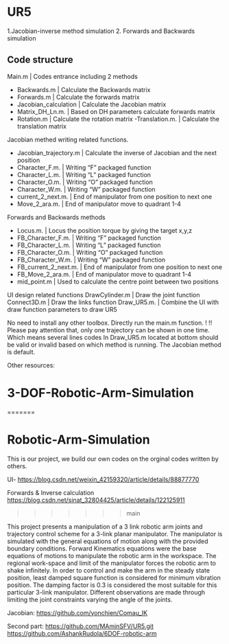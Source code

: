 # UR5 
1.Jacobian-inverse method simulation
2. Forwards and Backwards simulation
## Code structure

Main.m 			   | Codes entrance including 2 methods

- Backwards.m             | Calculate the Backwards matrix
- Forwards.m                | Calculate the forwards matrix
- Jacobian_calculation  | Calculate the Jacobian matrix
- Matrix_DH_Ln.m.        | Based on DH parameters calculate forwards matrix
- Rotation.m                  | Calculate the rotation matrix
-Translation.m.              | Calculate the translation matrix

Jacobian methed writing related functions.
- Jacobian_trajectory.m  | Calculate the inverse of Jacobian and the next position
- Character_F.m.            | Writing “F” packaged function
- Character_L.m.            | Writing “L” packaged function
- Character_O.m.           | Writing “O” packaged function
- Character_W.m.           | Writing “W” packaged function
- current_2_next.m.        | End of manipulator  from one position to next one
- Move_2_ara.m.            | End of manipulator move to quadrant 1-4

Forwards and Backwards methods
- Locus.m.                        | Locus the position torque by giving the target x,y,z
- FB_Character_F.m.       | Writing “F” packaged function
- FB_Character_L.m.       | Writing “L” packaged function
- FB_Character_O.m.      | Writing “O” packaged function
- FB_Character_W.m.      | Writing “W” packaged function
- FB_current_2_next.m.   | End of manipulator  from one position to next one
- FB_Move_2_ara.m.       | End of manipulator move to quadrant 1-4
- mid_point.m                   | Used to calculate the centre point between two positions

UI design related functions
DrawCylinder.m               | Draw the joint function
Connect3D.m                  | Draw the links function
Draw_UR5.m.                 | Combine the UI with draw function parameters to draw UR5

No need to install any other toolbox. Directly run the main.m function.
! !! Please pay attention that, only one trajectory can be shown in one time. Which means several lines codes In Draw_UR5.m located at bottom should be valid or invalid based on which method is running. The Jacobian method is default.


Other resources:
# 3-DOF-Robotic-Arm-Simulation
=======
# Robotic-Arm-Simulation

This is our project, we build our own codes on the orginal codes written by others.

UI- https://blog.csdn.net/weixin_42159320/article/details/88877770

Forwards & Inverse calculation https://blog.csdn.net/sinat_32804425/article/details/122125911

>>>>>>> main

This project presents a manipulation of a 3 link robotic arm joints and trajectory control scheme for a 3-link planar manipulator. The manipulator is simulated with the general equations of motion along with the provided boundary conditions. Forward Kinematics equations were the base equations of motions to manipulate the robotic arm in the workspace. The regional work-space and limit of the manipulator forces the robotic arm to shake infinitely. In order to control and make the arm in the steady state position, least damped square function is considered for minimum vibration position. The damping factor is 0.3 is considered the most suitable for this particular 3-link manipulator. Different observations are made through limiting the joint constraints varying the angle of the joints.


Jacobian:
https://github.com/yonchien/Comau_IK



Second part:
https://github.com/MAminSFV/UR5.git
https://github.com/AshankRudola/6DOF-robotic-arm

